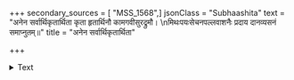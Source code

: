 +++
secondary_sources = [ "MSS_1568",]
jsonClass = "Subhaashita"
text = "अनेन सर्वार्थिकृतार्थिता कृता हृतार्थिनौ कामगवीसुरद्रुमौ।  \nमिथःपयःसेचनपल्लवाशनैः प्रदाय दानव्यसनं समाप्नुतम्॥"
title = "अनेन सर्वार्थिकृतार्थिता"

+++

<details><summary>Text</summary>

अनेन सर्वार्थिकृतार्थिता कृता हृतार्थिनौ कामगवीसुरद्रुमौ।  
मिथःपयःसेचनपल्लवाशनैः प्रदाय दानव्यसनं समाप्नुतम्॥
</details>
